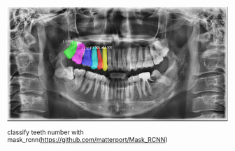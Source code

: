 ![alt text](teeth_detection_example.PNG)

classify teeth number with mask_rcnn(https://github.com/matterport/Mask_RCNN)